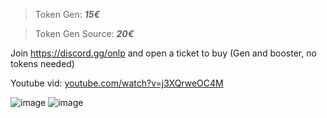 > Token Gen: ***15€***

> Token Gen Source: ***20€***

Join https://discord.gg/onlp and open a ticket to buy
(Gen and booster, no tokens needed)

Youtube vid: [youtube.com/watch?v=j3XQrweOC4M](https://www.youtube.com/watch?v=j3XQrweOC4M)

![image](https://user-images.githubusercontent.com/98614666/178894919-d2c6fc43-e358-48f5-826a-630f93486cbd.png)
![image](https://user-images.githubusercontent.com/98614666/178894930-1b249205-239c-4c6d-9af6-991f45f29f7a.png)
